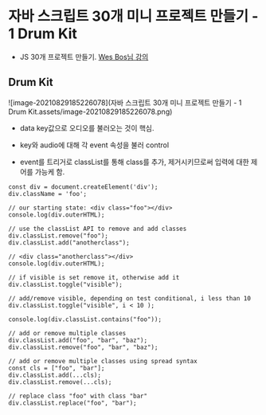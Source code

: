 # 자바 스크립트 30개 미니 프로젝트 만들기 - 1 Drum Kit

* JS 30개 프로젝트 만들기. [Wes Bos님 강의](https://www.youtube.com/watch?v=VuN8qwZoego&list=PLu8EoSxDXHP6CGK4YVJhL_VWetA865GOH)

## Drum Kit

![image-20210829185226078](자바 스크립트 30개 미니 프로젝트 만들기 - 1 Drum Kit.assets/image-20210829185226078.png)

* data key값으로 오디오를 불러오는 것이 핵심.

* key와 audio에 대해 각 event 속성을 불러 control
* event를 트리거로 classList를 통해 class를 추가, 제거시키므로써 입력에 대한 제어를 가능케 함.

```
const div = document.createElement('div');
div.className = 'foo';

// our starting state: <div class="foo"></div>
console.log(div.outerHTML);

// use the classList API to remove and add classes
div.classList.remove("foo");
div.classList.add("anotherclass");

// <div class="anotherclass"></div>
console.log(div.outerHTML);

// if visible is set remove it, otherwise add it
div.classList.toggle("visible");

// add/remove visible, depending on test conditional, i less than 10
div.classList.toggle("visible", i < 10 );

console.log(div.classList.contains("foo"));

// add or remove multiple classes
div.classList.add("foo", "bar", "baz");
div.classList.remove("foo", "bar", "baz");

// add or remove multiple classes using spread syntax
const cls = ["foo", "bar"];
div.classList.add(...cls);
div.classList.remove(...cls);

// replace class "foo" with class "bar"
div.classList.replace("foo", "bar");
```

